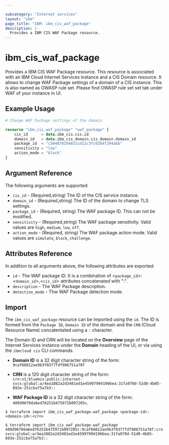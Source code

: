 ```yaml
---

subcategory: "Internet services"
layout: "ibm"
page_title: "IBM: ibm_cis_waf_package"
description: |-
  Provides a IBM CIS WAF Package resource.
---
```


# ibm_cis_waf_package

Provides a IBM CIS WAF Package resource. This resource is associated with an IBM Cloud Internet Services instance and a CIS Domain resource. It allows to change WAF Package settings of a domain of a CIS instance. This is also named as OWASP rule set. Please find OWASP rule set set tab under WAF of your instance in UI.

## Example Usage

```terraform
# Change WAF Package settings of the domain

resource "ibm_cis_waf_package" "waf_package" {
	cis_id      = data.ibm_cis.cis.id
	domain_id   = data.ibm_cis_domain.cis_domain.domain_id
	package_id  = "c504870194831cd12c3fc0284f294abb"
	sensitivity = "low"
	action_mode = "block"
}
```

## Argument Reference

The following arguments are supported:

- `cis_id` - (Required,string) The ID of the CIS service instance.
- `domain_id` - (Required,string) The ID of the domain to change TLS settings.
- `package_id` - (Required, string) The WAF package ID. This can not be modified.
- `sensitivity` - (Required,string) The WAF package sensitivity. Valid values are `high`, `medium`, `low`, `off`.
- `action_mode` - (Required, string) The WAF package action mode. Valid values are `simulate`, `block`, `challenge`.

## Attributes Reference

In addition to all arguments above, the following attributes are exported:

- `id` - The WAF package ID. It is a combination of <`package_id`>:<`domain_id`>,<`cis_id`> attributes concatenated with ":".
- `description` - The WAF Package description.
- `detection_mode` - Thw WAF Package detection mode.

## Import

The `ibm_cis_waf_package` resource can be imported using the `id`. The ID is formed from the `Package ID`, `Domain ID` of the domain and the `CRN` (Cloud Resource Name) concatentated using a `:` character.

The Domain ID and CRN will be located on the **Overview** page of the Internet Services instance under the **Domain** heading of the UI, or via using the `ibmcloud cis` CLI commands.

- **Domain ID** is a 32 digit character string of the form: `9caf68812ae9b3f0377fdf986751a78f`

- **CRN** is a 120 digit character string of the form: `crn:v1:bluemix:public:internet-svcs:global:a/4ea1882a2d3401ed1e459979941966ea:31fa970d-51d0-4b05-893e-251cba75a7b3::`

- **WAF Package ID** is a 32 digit character string of the form: `489d96f0da6ed76251b475971b097205c`.

```
$ terraform import ibm_cis_waf_package.waf_package <package-id>:<domain-id>:<crn>

$ terraform import ibm_cis_waf_package.waf_package 489d96f0da6ed76251b475971b097205c:9caf68812ae9b3f0377fdf986751a78f:crn:v1:bluemix:public:internet-svcs:global:a/4ea1882a2d3401ed1e459979941966ea:31fa970d-51d0-4b05-893e-251cba75a7b3::
```

